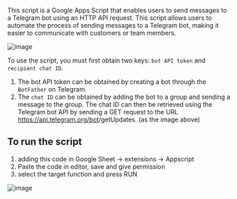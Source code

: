 This script is a Google Apps Script that enables users to send messages to a Telegram bot using an HTTP API request. This script allows users to automate the process of sending messages to a Telegram bot, making it easier to communicate with customers or team members.

![image](https://user-images.githubusercontent.com/5538753/221810034-cc4c477f-9b13-4cb8-bfb7-13d65d9f3ebe.png)

To use the script, you must first obtain two keys: `bot API token` and `recipient chat ID`. 
1. The bot API token can be obtained by creating a bot through the `BotFather` on Telegram. 
2. The `chat ID` can be obtained by adding the bot to a group and sending a message to the group. The chat ID can then be retrieved using the Telegram bot API by sending a GET request to the URL https://api.telegram.org/bot<token>/getUpdates. (as the image above)
  
  
## To run the script
1. adding this code in Google Sheet -> extensions -> Appscript
2. Paste the code in editor, save and give permission
3. select the target function and press RUN

![image](https://user-images.githubusercontent.com/5538753/221506476-aa8d9eb9-1dcd-4257-a03d-330199bfc3bd.png)

